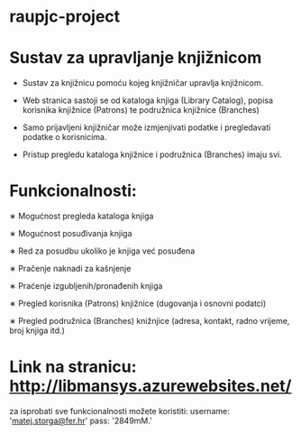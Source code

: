 # raupjc-project

# Sustav za upravljanje knjižnicom

- Sustav za knjižnicu pomoću kojeg  knjižničar upravlja knjižnicom.

- Web stranica sastoji se od kataloga knjiga (Library Catalog), popisa korisnika knjižnice (Patrons) te podružnica knjižnice (Branches)

- Samo prijavljeni knjižničar može izmjenjivati podatke i pregledavati podatke o korisnicima.

- Pristup pregledu kataloga knjižnice i podružnica (Branches) imaju svi.


# Funkcionalnosti:

∗ Mogućnost pregleda kataloga knjiga

∗ Mogućnost posuđivanja knjiga

∗ Red za posudbu ukoliko je knjiga već posuđena

∗ Pračenje naknadi za kašnjenje

∗ Praćenje izgubljenih/pronađenih knjiga

∗ Pregled korisnika (Patrons) knjižnice (dugovanja i osnovni podatci)

∗ Pregled podružnica (Branches) knižnjice (adresa, kontakt, radno vrijeme, broj knjiga itd.)


# Link na stranicu: http://libmansys.azurewebsites.net/

za isprobati sve funkcionalnosti možete koristiti: 
        username: 'matej.storga@fer.hr'
        pass: '2849mM.'
